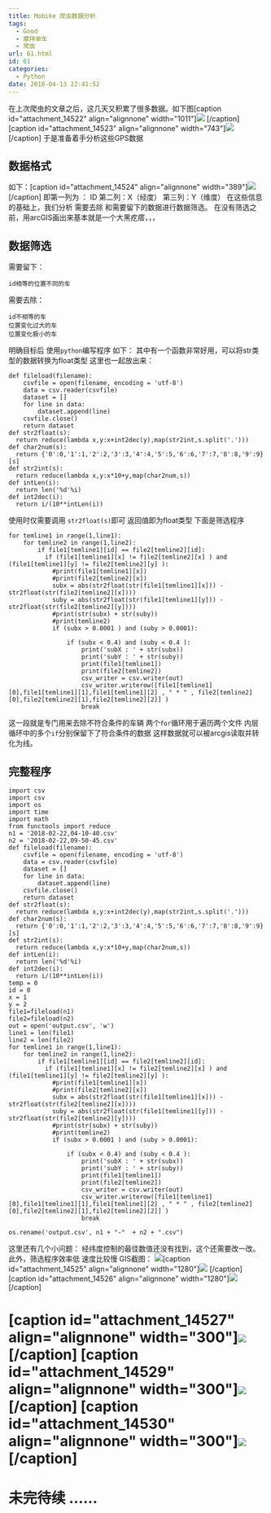 ```yaml
---
title: Mobike 爬虫数据分析
tags:
  - Good
  - 摩拜单车
  - 爬虫
url: 61.html
id: 61
categories:
  - Python
date: 2018-04-13 22:41:52
---
```


在上次爬虫的文章之后，这几天又积累了很多数据。如下图\[caption id="attachment_14522" align="alignnone" width="1011"\]![](http://blog.echo.cool/wp-content/uploads/2018/05/unnamed-file-23.png) \[/caption\]\[caption id="attachment_14523" align="alignnone" width="743"\]![](http://blog.echo.cool/wp-content/uploads/2018/05/unnamed-file-24.png) \[/caption\] 于是准备着手分析这些GPS数据

数据格式
----

如下：\[caption id="attachment_14524" align="alignnone" width="389"\]![](http://blog.echo.cool/wp-content/uploads/2018/05/unnamed-file-25.png) \[/caption\] 即第一列为 ： ID 第二列：X（经度） 第三列：Y（维度） 在这些信息的基础上，我们分析 需要去除 和需要留下的数据进行数据筛选。 在没有筛选之前，用arcGIS画出来基本就是一个大黑疙瘩，，，

数据筛选
----

需要留下：

    id相等的位置不同的车
    

需要去除：

    id不相等的车
    位置变化过大的车
    位置变化极小的车
    

明确目标后 使用`python`编写程序 如下： 其中有一个函数非常好用，可以将str类型的数据转换为float类型 这里也一起放出来：

    def fileload(filename):
        csvfile = open(filename, encoding = 'utf-8')
        data = csv.reader(csvfile)
        dataset = []
        for line in data:
            dataset.append(line)
        csvfile.close()
        return dataset
    def str2float(s):
      return reduce(lambda x,y:x+int2dec(y),map(str2int,s.split('.')))
    def char2num(s):
      return {'0':0,'1':1,'2':2,'3':3,'4':4,'5':5,'6':6,'7':7,'8':8,'9':9}[s]
    def str2int(s):
      return reduce(lambda x,y:x*10+y,map(char2num,s))
    def intLen(i):
      return len('%d'%i)
    def int2dec(i):
      return i/(10**intLen(i))
    
    

使用时仅需要调用 `str2float(s)`即可 返回值即为float类型 下面是筛选程序

    for temline1 in range(1,line1):
        for temline2 in range(1,line2):
            if file1[temline1][id] == file2[temline2][id]:
              if (file1[temline1][x] != file2[temline2][x] ) and (file1[temline1][y] != file2[temline2][y] ):
                #print(file1[temline1][x])
                #print(file2[temline2][x])
                subx = abs(str2float(str(file1[temline1][x])) - str2float(str(file2[temline2][x])))
                suby = abs(str2float(str(file1[temline1][y])) - str2float(str(file2[temline2][y])))
                #print(str(subx) + str(suby))
                #print(temline2)
                if (subx > 0.0001 ) and (suby > 0.0001):
    
                    if (subx < 0.4) and (suby < 0.4 ):
                        print('subX : ' + str(subx))
                        print('subY : ' + str(suby))
                        print(file1[temline1])
                        print(file2[temline2])
                        csv_writer = csv.writer(out)
                        csv_writer.writerow([file1[temline1][0],file1[temline1][1],file1[temline1][2] , " * " , file2[temline2][0],file2[temline2][1],file2[temline2][2]] )
                        break
    

这一段就是专门用来去除不符合条件的车辆 两个`for`循环用于遍历两个文件 内层循环中的多个`if`分别保留下了符合条件的数据 这样数据就可以被arcgis读取并转化为线。

完整程序
----

    import csv
    import csv
    import os
    import time
    import math
    from functools import reduce
    n1 = '2018-02-22,04-10-40.csv'
    n2 = '2018-02-22,09-50-45.csv'
    def fileload(filename):
        csvfile = open(filename, encoding = 'utf-8')
        data = csv.reader(csvfile)
        dataset = []
        for line in data:
            dataset.append(line)
        csvfile.close()
        return dataset
    def str2float(s):
      return reduce(lambda x,y:x+int2dec(y),map(str2int,s.split('.')))
    def char2num(s):
      return {'0':0,'1':1,'2':2,'3':3,'4':4,'5':5,'6':6,'7':7,'8':8,'9':9}[s]
    def str2int(s):
      return reduce(lambda x,y:x*10+y,map(char2num,s))
    def intLen(i):
      return len('%d'%i)
    def int2dec(i):
      return i/(10**intLen(i))
    temp = 0  
    id = 0
    x = 1
    y = 2
    file1=fileload(n1)
    file2=fileload(n2)
    out = open('output.csv', 'w')
    line1 = len(file1)
    line2 = len(file2)
    for temline1 in range(1,line1):
        for temline2 in range(1,line2):
            if file1[temline1][id] == file2[temline2][id]:
              if (file1[temline1][x] != file2[temline2][x] ) and (file1[temline1][y] != file2[temline2][y] ):
                #print(file1[temline1][x])
                #print(file2[temline2][x])
                subx = abs(str2float(str(file1[temline1][x])) - str2float(str(file2[temline2][x])))
                suby = abs(str2float(str(file1[temline1][y])) - str2float(str(file2[temline2][y])))
                #print(str(subx) + str(suby))
                #print(temline2)
                if (subx > 0.0001 ) and (suby > 0.0001):
    
                    if (subx < 0.4) and (suby < 0.4 ):
                        print('subX : ' + str(subx))
                        print('subY : ' + str(suby))
                        print(file1[temline1])
                        print(file2[temline2])
                        csv_writer = csv.writer(out)
                        csv_writer.writerow([file1[temline1][0],file1[temline1][1],file1[temline1][2] , " * " , file2[temline2][0],file2[temline2][1],file2[temline2][2]] )
                        break
    
    os.rename('output.csv', n1 + "-"  + n2 + ".csv")
    

这里还有几个小问题： 经纬度控制的最佳数值还没有找到，这个还需要改一改。 此外，筛选程序效率低 速度比较慢 GIS截图： ![](http://blogphotos.oss-cn-beijing.aliyuncs.com/2018/%E5%B1%8F%E5%B9%95%E6%88%AA%E5%9B%BE3.png)\[caption id="attachment_14525" align="alignnone" width="1280"\]![](http://blog.echo.cool/wp-content/uploads/2018/05/unnamed-file-26.png) \[/caption\]\[caption id="attachment_14526" align="alignnone" width="1280"\]![](http://blog.echo.cool/wp-content/uploads/2018/05/unnamed-file-27.png) \[/caption\]

\[caption id="attachment_14527" align="alignnone" width="300"\]![](http://blog.echo.cool/wp-content/uploads/2018/05/unnamed-file-89.jpg) \[/caption\] \[caption id="attachment_14529" align="alignnone" width="300"\]![](http://blog.echo.cool/wp-content/uploads/2018/05/unnamed-file-91.jpg) \[/caption\] \[caption id="attachment_14530" align="alignnone" width="300"\]![](http://blog.echo.cool/wp-content/uploads/2018/05/unnamed-file-92.jpg) \[/caption\]
=================================================================================================================================================================================================================================================================================================================================================================================================================================================================

未完待续 ……
=======